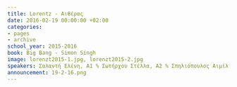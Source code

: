 ```yaml
---
title: Lorentz - Αιθέρας
date: 2016-02-19 00:00:00 +02:00
categories:
- pages
- archive
school_year: 2015-2016
book: Big Bang - Simon Singh
image: lorenzt2015-1.jpg, lorenzt2015-2.jpg
speakers: Σαλαντή Ελένη, Α1 % Σωτήρχου Στέλλα, Α2 % Σπηλιόπουλος Αιμίλιος, Α1
announcement: 19-2-16.png
---
```


